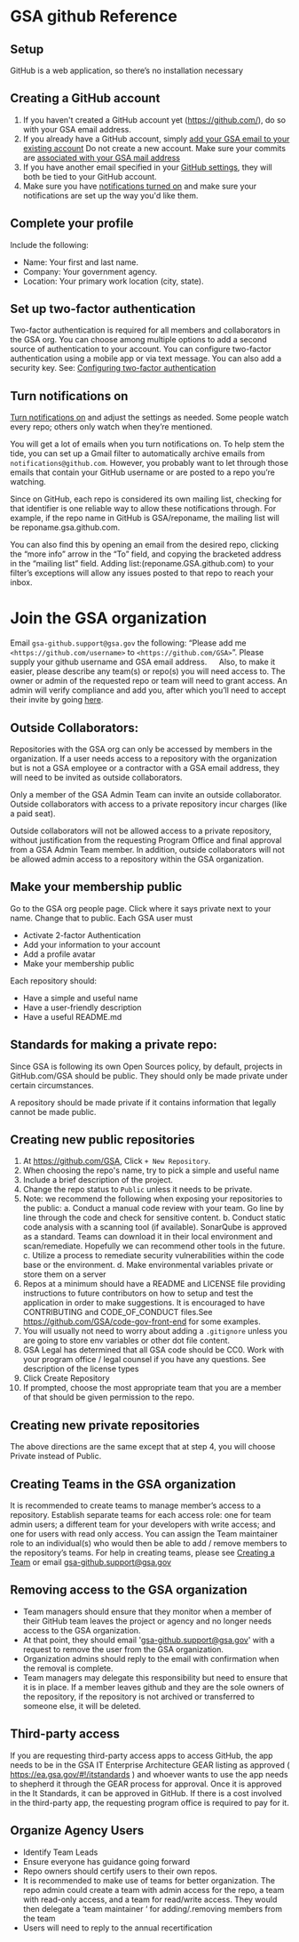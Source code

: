 
# GSA github Reference
 
## Setup
GitHub is a web application, so there’s no installation necessary

## Creating a GitHub account
1.	 If you haven't created a GitHub account yet (https://github.com/), do so with your GSA email address.
2.	 If you already have a GitHub account, simply [add your GSA email to your existing account](https://docs.github.com/en/github/setting-up-and-managing-your-github-user-account/adding-an-email-address-to-your-github-account)   Do not create a new account. Make sure your commits are [associated with your GSA mail address](https://docs.github.com/en/github/setting-up-and-managing-your-github-user-account/setting-your-commit-email-address) 
3.	 If you have another email specified  in your [GitHub settings](https://github.com/settings/emails), they will both be tied to your GitHub account.
4.	Make sure you have [notifications turned on](https://github.com/settings/notifications) and make sure your notifications are set up the way you'd like them.

## Complete your profile

Include the following:
* Name: Your first and last name.
* Company: Your government agency.
* Location: Your primary work location (city, state).

## Set up two-factor authentication

Two-factor authentication is required for all members and collaborators in the GSA org. You can choose among multiple options to add a second source of authentication to your account. You can configure two-factor authentication using a mobile app or via text message. You can also add a security key.  See: [Configuring two-factor authentication](https://docs.github.com/en/github/authenticating-to-github/configuring-two-factor-authentication)

## Turn notifications on 
[Turn notifications on](https://github.com/settings/notifications) and adjust the settings as needed. Some people watch every repo; others only watch when they’re mentioned.

You will get a lot of emails when you turn notifications on. To help stem the tide, you can set up a Gmail filter to automatically archive emails from
`notifications@github.com`. However, you probably want to let through those emails that contain your GitHub username or are posted to a repo you’re watching. 

Since on GitHub, each repo is considered its own mailing list, checking for that identifier is one reliable way to allow these notifications through. For example, if the repo name in GitHub is GSA/reponame, the mailing list will be reponame.gsa.github.com. 

You can also find this by opening an email from the desired repo, clicking the “more info” arrow in the “To” field, and copying the bracketed address in the “mailing list” field. Adding list:(reponame.GSA.github.com) to your filter’s exceptions will allow any issues posted to that repo to reach your inbox.

# Join the GSA organization
Email `gsa-github.support@gsa.gov` the following: 
“Please add me `<https://github.com/username>` to `<https://github.com/GSA>`”.  Please supply your github username and GSA email address.
 
Also, to make it easier, please describe any team(s) or repo(s) you will need access to.  The owner or admin of the requested repo or team will need to grant access. An admin will verify compliance and add you, after which you’ll need to accept their invite by going [here](https://github.com/GSA).

## Outside Collaborators:
Repositories with the GSA org can only be accessed by members in the organization.  If a user needs access to a repository with the organization but is not a GSA employee or a contractor with a GSA email address, they will need to be invited as outside collaborators.

Only a member of the GSA Admin Team can invite an outside collaborator. Outside collaborators with access to a private repository incur charges (like a paid seat).  

Outside collaborators will not be allowed access to a private repository, without justification  from the requesting Program Office and final approval from a GSA Admin Team member. 
In addition,  outside collaborators will not be allowed admin access to a repository within the GSA organization.
  
## Make your membership public
Go to the GSA org people page. Click where it says private next to your name. Change that to public.
Each GSA user must
*	Activate 2-factor Authentication
*	Add your information to your account
*	Add a profile avatar
*	Make your membership public

Each repository should:
*	Have a simple and useful name
*	Have a user-friendly description
*	Have a useful README.md
 
## Standards for making a private repo: 
Since GSA is following its own Open Sources policy,  by default, projects in GitHub.com/GSA should be public.  They should only be made private under certain circumstances. 

A repository should be made private if it contains information that legally cannot be made public. 

## Creating new public repositories
1. At https://github.com/GSA, Click `+ New Repository`. 
2.	When choosing the repo's name, try to pick a simple and useful name
3.	Include a brief description of the project. 
4.	Change the repo status to `Public` unless it needs to be private. 
5.	Note: we recommend the following when exposing your repositories to the public:
a.	Conduct a manual code review with your team.  Go line by line through the code and check for sensitive content.
b.	Conduct static code analysis with a scanning tool (if available). SonarQube is approved as a standard. Teams can download it in their local environment and scan/remediate. Hopefully we can recommend other tools in the future. 
c.	Utilize a process to remediate security vulnerabilities within the code base or the environment.
d.	Make environmental variables private or store them on a server
6.	Repos at a minimum should have a README and LICENSE file providing instructions to future contributors on how to setup and test the application in order to make suggestions. It is encouraged to have CONTRIBUTING and CODE_OF_CONDUCT files.See https://github.com/GSA/code-gov-front-end for some examples.
7.	You will usually not need to worry about adding a `.gitignore` unless you are going to store env variables or other dot file content. 
7.	GSA Legal has determined that all GSA code should be CC0.   Work with your program office / legal counsel if you have any questions.  See  description of the license types
8.	Click Create Repository
9.	If prompted, choose the most appropriate team that you are a member of that should be given permission to the repo. 

## Creating new private repositories
The above directions are the same except that at step 4, you will choose Private instead of Public. 

## Creating Teams in the GSA organization
It is recommended to create teams to manage member’s access to a  repository.  Establish separate teams for each access role:  one for team admin users; a different team for your developers with write access; and one for users with read only access.  You can assign the Team maintainer role to an individual(s) who would then be able to add / remove members to the repository’s teams.   For help in creating teams, please see [Creating a Team](https://docs.github.com/en/github/setting-up-and-managing-organizations-and-teams/creating-a-team) or email gsa-github.support@gsa.gov 

## Removing access to the GSA organization
*	 Team managers should ensure that they monitor when a member of their GitHub team leaves the project or agency and no longer needs access to the GSA organization.  
*	At that point, they should email 'gsa-github.support@gsa.gov' with a request to remove the user from the GSA organization.
*	Organization admins should reply to the email with confirmation when the removal is complete. 
*	Team managers may delegate this responsibility but need to ensure that it is in place. 
If a member leaves github and they are the sole owners of the repository,  if the repository is not archived or transferred to someone else,  it will be deleted.  

## Third-party access
If you are requesting third-party access apps to access GitHub,  the app needs to be in the GSA IT Enterprise Architecture GEAR listing as approved ( https://ea.gsa.gov/#!/itstandards ) and whoever wants to use the app needs to shepherd it through the GEAR process for approval.  Once it is approved in the It Standards, it can be approved in GitHub.  If there is a cost involved in the third-party app, the requesting program office is required to pay for it.

## Organize Agency Users
*	Identify Team Leads
*	Ensure everyone has guidance going forward
*	Repo owners should certify users to their own repos.  
*	It is recommended to make use of teams for better organization.  The repo admin could create a team with admin access for the repo,  a team with read-only access, and a team for read/write access.   They would then delegate a ‘team maintainer ‘ for adding/.removing members from the team
*	Users will need to reply to the annual recertification

 
